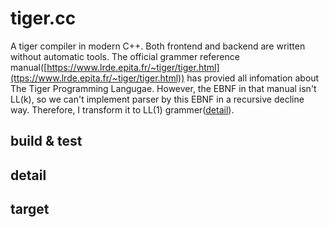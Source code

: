 # tiger.cc

A tiger compiler in modern C++. Both frontend and backend are written without automatic tools. The official grammer reference manual([https://www.lrde.epita.fr/~tiger/tiger.html](ttps://www.lrde.epita.fr/~tiger/tiger.html)) has provied all infomation about The Tiger Programming Langugae. However, the EBNF in that manual isn't LL(k), so we can't implement parser by this EBNF in a recursive decline way. Therefore, I transform it to LL(1) grammer([detail](./doc.md)).

## build & test


## detail

## target

